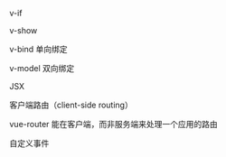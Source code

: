 v-if

v-show

v-bind 单向绑定

v-model 双向绑定



JSX



客户端路由（client-side routing）

vue-router 能在客户端，而非服务端来处理一个应用的路由



自定义事件













